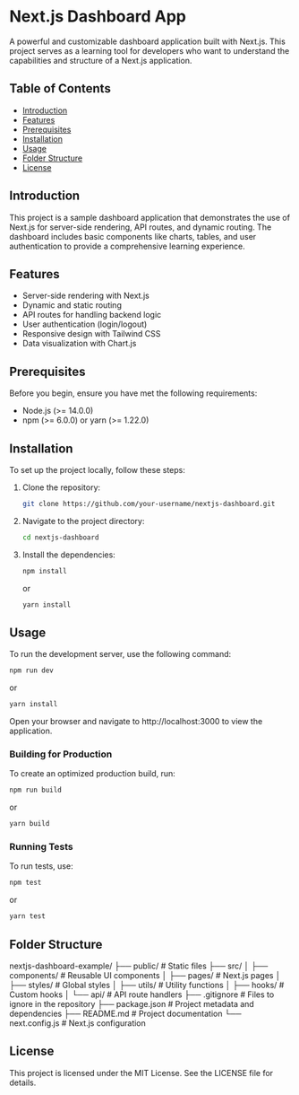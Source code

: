 # Next.js Dashboard App

A powerful and customizable dashboard application built with Next.js. This project serves as a learning tool for developers who want to understand the capabilities and structure of a Next.js application.

## Table of Contents

- [Introduction](#introduction)
- [Features](#features)
- [Prerequisites](#prerequisites)
- [Installation](#installation)
- [Usage](#usage)
- [Folder Structure](#folder-structure)
- [License](#license)

## Introduction

This project is a sample dashboard application that demonstrates the use of Next.js for server-side rendering, API routes, and dynamic routing. The dashboard includes basic components like charts, tables, and user authentication to provide a comprehensive learning experience.

## Features

- Server-side rendering with Next.js
- Dynamic and static routing
- API routes for handling backend logic
- User authentication (login/logout)
- Responsive design with Tailwind CSS
- Data visualization with Chart.js

## Prerequisites

Before you begin, ensure you have met the following requirements:

- Node.js (>= 14.0.0)
- npm (>= 6.0.0) or yarn (>= 1.22.0)

## Installation

To set up the project locally, follow these steps:

1. Clone the repository:
    ```bash
    git clone https://github.com/your-username/nextjs-dashboard.git
    ```
2. Navigate to the project directory:
    ```bash
    cd nextjs-dashboard
    ```
3. Install the dependencies:
    ```bash
    npm install
    ```
    or
    ```bash
    yarn install
    ```

## Usage

To run the development server, use the following command:

```bash
npm run dev
```
or
```bash
yarn install
```

Open your browser and navigate to http://localhost:3000 to view the application.

### Building for Production
To create an optimized production build, run:
```bash
npm run build
```
or
```bash
yarn build
```

### Running Tests
To run tests, use:

```bash
npm test
```
or
```bash
yarn test
```

## Folder Structure

nextjs-dashboard-example/
├── public/                 # Static files
├── src/
│   ├── components/         # Reusable UI components
│   ├── pages/              # Next.js pages
│   ├── styles/             # Global styles
│   ├── utils/              # Utility functions
│   ├── hooks/              # Custom hooks
│   └── api/                # API route handlers
├── .gitignore              # Files to ignore in the repository
├── package.json            # Project metadata and dependencies
├── README.md               # Project documentation
└── next.config.js          # Next.js configuration


## License
This project is licensed under the MIT License. See the LICENSE file for details.